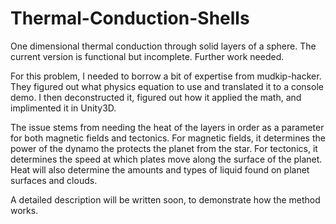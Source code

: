 # Thermal-Conduction-Shells
One dimensional thermal conduction through solid layers of a sphere.
The current version is functional but incomplete. Further work needed.

For this problem, I needed to borrow a bit of expertise from mudkip-hacker. They figured out what physics equation to use and translated it to a console demo. I then deconstructed it, figured out how it applied the math, and implimented it in Unity3D.

The issue stems from needing the heat of the layers in order as a parameter for both magnetic fields and tectonics. For magnetic fields, it determines the power of the dynamo the protects the planet from the star. For tectonics, it determines the speed at which plates move along the surface of the planet. Heat will also determine the amounts and types of liquid found on planet surfaces and clouds.

A detailed description will be written soon, to demonstrate how the method works.
